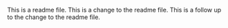 This is a readme file.
This is a change to the readme file.
This is a follow up to the change to the readme file.
